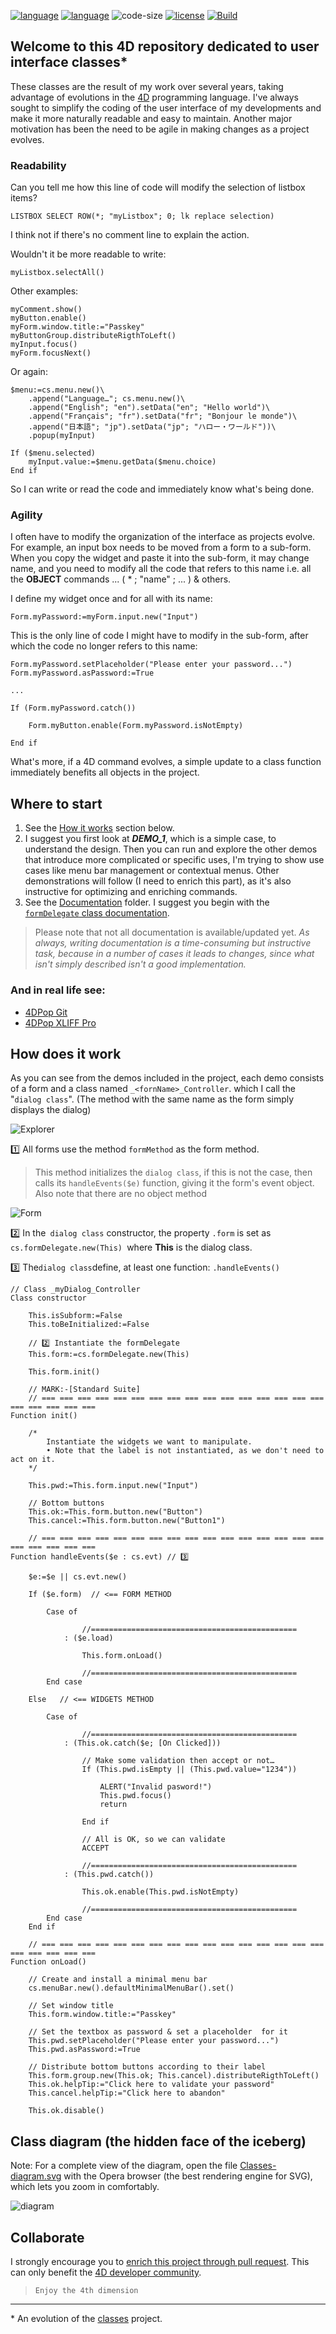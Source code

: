 [![language](https://img.shields.io/static/v1?label=language&message=4d&color=blue)](https://developer.4d.com/)
[![language](https://img.shields.io/github/languages/top/vdelachaux/UI-with-Class.svg)](https://developer.4d.com/)
![code-size](https://img.shields.io/github/languages/code-size/vdelachaux/UI-with-Class.svg)
[![license](https://img.shields.io/github/license/vdelachaux/UI-with-Class)](LICENSE)
[![Build](https://github.com/vdelachaux/UI-with-Class/actions/workflows/build.yml/badge.svg)](https://github.com/vdelachaux/UI-with-Class/actions/workflows/build.yml)

## Welcome to this 4D repository dedicated to user interface classes* 

These classes are the result of my work over several years, taking advantage of evolutions in the [4D](https://4d.com) programming language. I've always sought to simplify the coding of the user interface of my developments and make it more naturally readable and easy to maintain. Another major motivation has been the need to be agile in making changes as a project evolves.

### Readability

Can you tell me how this line of code will modify the selection of listbox items?

```4d
LISTBOX SELECT ROW(*; "myListbox"; 0; lk replace selection)
```

I think not if there's no comment line to explain the action.

Wouldn't it be more readable to write:

```4d
myListbox.selectAll()
```
Other examples:

```4d
myComment.show()
myButton.enable()
myForm.window.title:="Passkey"
myButtonGroup.distributeRigthToLeft()
myInput.focus()
myForm.focusNext()

```

Or again:

```4d
$menu:=cs.menu.new()\	.append("Language…"; cs.menu.new()\	.append("English"; "en").setData("en"; "Hello world")\	.append("Français"; "fr").setData("fr"; "Bonjour le monde")\	.append("日本語"; "jp").setData("jp"; "ハロー・ワールド"))\	.popup(myInput)	If ($menu.selected)	myInput.value:=$menu.getData($menu.choice)End if 	
```

So I can write or read the code and immediately know what's being done.

### Agility

I often have to modify the organization of the interface as projects evolve. For example, an input box needs to be moved from a form to a sub-form. When you copy the widget and paste it into the sub-form, it may change name, and you need to modify all the code that refers to this name i.e. all the **OBJECT** commands ... ( * ; "name" ; ... ) & others.

I define my widget once and for all with its name:

```4d
Form.myPassword:=myForm.input.new("Input")
```

This is the only line of code I might have to modify in the sub-form, after which the code no longer refers to this name:

```4d
Form.myPassword.setPlaceholder("Please enter your password...")Form.myPassword.asPassword:=True

...

If (Form.myPassword.catch())		Form.myButton.enable(Form.myPassword.isNotEmpty)	End if 
```
What's more, if a 4D command evolves, a simple update to a class function immediately benefits all objects in the project.

## Where to start

1. See the [How it works](#how) section below.
1. I suggest you first look at ***DEMO_1***, which is a simple case, to understand the design. Then you can run and explore the other demos that introduce more complicated or specific uses, I'm trying to show use cases like menu bar management or contextual menus.  Other demonstrations will follow (I need to enrich this part), as it's also instructive for optimizing and enriching commands. 
1. See the [Documentation](Documentation/Classes/) folder. I suggest you begin with the [`formDelegate` class documentation](Documentation/Classes/formDelegate.md).

> Please note that not all documentation is available/updated yet.   *As always, writing documentation is a time-consuming but instructive task, because in a number of cases it leads to changes, since what isn't simply described isn't a good implementation.*

### And in real life see:

* [4DPop Git](https://github.com/vdelachaux/4DPop-Git)
* [4DPop XLIFF Pro](https://github.com/vdelachaux/4DPop-XLIFF-Pro)

## <a name="how">How does it work</a>

As you can see from the demos included in the project, each demo consists of a form and a class named `_<fornName>_Controller`. which I call the "`dialog class`". (The method with the same name as the form simply displays the dialog)

![Explorer](README/explorer.png)

1️⃣ All forms use the method `formMethod` as the form method.    
>This method initializes the `dialog class`, if this is not the case, then calls its `handleEvents($e)` function, giving it the form's event object.    
>Also note that there are no object method

![Form](README/form.png)

2️⃣ In the` dialog class` constructor, the property `.form` is set as `cs.formDelegate.new(This) `where **This** is the dialog class.

3️⃣ The` dialog class `define, at least one function:  `.handleEvents()`

```4d
// Class _myDialog_Controller
Class constructor		This.isSubform:=False	This.toBeInitialized:=False		// 2️⃣ Instantiate the formDelegate	This.form:=cs.formDelegate.new(This)
	
	This.form.init()		// MARK:-[Standard Suite]	// === === === === === === === === === === === === === === === === === === === === ===Function init()		/*		Instantiate the widgets we want to manipulate.		• Note that the label is not instantiated, as we don't need to act on it.	*/		This.pwd:=This.form.input.new("Input")		// Bottom buttons	This.ok:=This.form.button.new("Button")	This.cancel:=This.form.button.new("Button1")		// === === === === === === === === === === === === === === === === === === === === ===Function handleEvents($e : cs.evt) // 3️⃣		$e:=$e || cs.evt.new()		If ($e.form)  // <== FORM METHOD				Case of 								//==============================================			: ($e.load)								This.form.onLoad()								//==============================================		End case 			Else   // <== WIDGETS METHOD				Case of 								//==============================================			: (This.ok.catch($e; [On Clicked]))								// Make some validation then accept or not…				If (This.pwd.isEmpty || (This.pwd.value="1234"))										ALERT("Invalid pasword!")					This.pwd.focus()					return 									End if 								// All is OK, so we can validate				ACCEPT								//==============================================			: (This.pwd.catch())								This.ok.enable(This.pwd.isNotEmpty)								//==============================================		End case 	End if 		// === === === === === === === === === === === === === === === === === === === === ===Function onLoad()		// Create and install a minimal menu bar	cs.menuBar.new().defaultMinimalMenuBar().set()		// Set window title	This.form.window.title:="Passkey"		// Set the textbox as password & set a placeholder  for it	This.pwd.setPlaceholder("Please enter your password...")	This.pwd.asPassword:=True		// Distribute bottom buttons according to their label	This.form.group.new(This.ok; This.cancel).distributeRigthToLeft()	This.ok.helpTip:="Click here to validate your password"	This.cancel.helpTip:="Click here to abandon"		This.ok.disable()	
```

## Class diagram (the hidden face of the iceberg)

Note: For a complete view of the diagram, open the file [Classes-diagram.svg](Classes-diagram.svg) with the Opera browser (the best rendering engine for SVG), which lets you zoom in comfortably.

![diagram](Classes-diagram.svg)

## Collaborate

I strongly encourage you to [enrich this project through pull request](CONTRIBUTING.md). This can only benefit the [4D developer community](https://discuss.4d.com). 

> `Enjoy the 4th dimension`

----
\* An evolution of the [classes](https://github.com/vdelachaux/classes) project.


